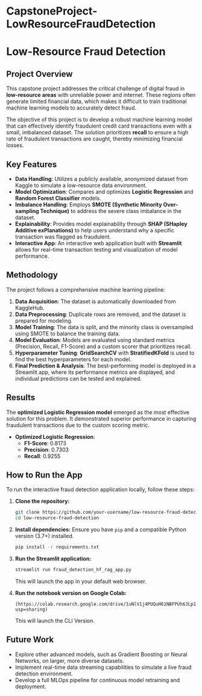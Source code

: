 # CapstoneProject-LowResourceFraudDetection

# Low-Resource Fraud Detection

## Project Overview

This capstone project addresses the critical challenge of digital fraud in **low-resource areas** with unreliable power and internet. These regions often generate limited financial data, which makes it difficult to train traditional machine learning models to accurately detect fraud.

The objective of this project is to develop a robust machine learning model that can effectively identify fraudulent credit card transactions even with a small, imbalanced dataset. The solution prioritizes **recall** to ensure a high rate of fraudulent transactions are caught, thereby minimizing financial losses.

## Key Features

  * **Data Handling**: Utilizes a publicly available, anonymized dataset from Kaggle to simulate a low-resource data environment.
  * **Model Optimization**: Compares and optimizes **Logistic Regression** and **Random Forest Classifier** models.
  * **Imbalance Handling**: Employs **SMOTE (Synthetic Minority Over-sampling Technique)** to address the severe class imbalance in the dataset.
  * **Explainability**: Provides model explainability through **SHAP (SHapley Additive exPlanations)** to help users understand why a specific transaction was flagged as fraudulent.
  * **Interactive App**: An interactive web application built with **Streamlit** allows for real-time transaction testing and visualization of model performance.

## Methodology

The project follows a comprehensive machine learning pipeline:

1.  **Data Acquisition**: The dataset is automatically downloaded from KaggleHub.
2.  **Data Preprocessing**: Duplicate rows are removed, and the dataset is prepared for modeling.
3.  **Model Training**: The data is split, and the minority class is oversampled using SMOTE to balance the training data.
4.  **Model Evaluation**: Models are evaluated using standard metrics (Precision, Recall, F1-Score) and a custom scorer that prioritizes recall.
5.  **Hyperparameter Tuning**: **GridSearchCV** with **StratifiedKFold** is used to find the best hyperparameters for each model.
6.  **Final Prediction & Analysis**: The best-performing model is deployed in a Streamlit app, where its performance metrics are displayed, and individual predictions can be tested and explained.

## Results

The **optimized Logistic Regression model** emerged as the most effective solution for this problem. It demonstrated superior performance in capturing fraudulent transactions due to the custom scoring metric.

  * **Optimized Logistic Regression**:
      * **F1-Score**: 0.8173
      * **Precision**: 0.7303
      * **Recall**: 0.9255

## How to Run the App

To run the interactive fraud detection application locally, follow these steps:

1.  **Clone the repository:**
    ```bash
    git clone https://github.com/your-username/low-resource-fraud-detection.git
    cd low-resource-fraud-detection
    ```
2.  **Install dependencies:**
    Ensure you have `pip` and a compatible Python version (3.7+) installed.
    ```bash
    pip install -r requirements.txt
    ```
3.  **Run the Streamlit application:**
    ```bash
    streamlit run fraud_detection_hf_rag_app.py
    ```
    This will launch the app in your default web browser.

4.  **Run the notebook version on Google Colab:**
    ```
    (https://colab.research.google.com/drive/1uNlV1j4PUQuH61NBFPUh6JLp1nNQuU3L?usp=sharing)
    ```
    This will launch the CLI Version.

   

## Future Work

  * Explore other advanced models, such as Gradient Boosting or Neural Networks, on larger, more diverse datasets.
  * Implement real-time data streaming capabilities to simulate a live fraud detection environment.
  * Develop a full MLOps pipeline for continuous model retraining and deployment.
